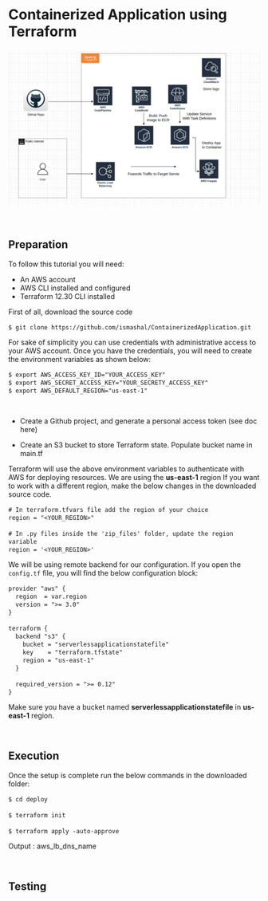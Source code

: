 # Containerized Application using Terraform

![Alt text](image-ecs.png?raw=true "ECS")


<br />

## Preparation

To follow this tutorial you will need:
-   An AWS account
-   AWS CLI installed and configured
-   Terraform 12.30 CLI installed

First of all, download the source code
```
$ git clone https://github.com/ismashal/ContainerizedApplication.git

```
For sake of simplicity you can use credentials with administrative access to your AWS account. Once you have the credentials, you will need to create the environment variables as shown below:
```
$ export AWS_ACCESS_KEY_ID="YOUR_ACCESS_KEY"
$ export AWS_SECRET_ACCESS_KEY="YOUR_SECRETY_ACCESS_KEY"
$ export AWS_DEFAULT_REGION="us-east-1"
```

<br />

- Create a Github project, and generate a personal access token (see doc here)

- Create an S3 bucket to store Terraform state. Populate bucket name in main.tf


Terraform will use the above environment variables to authenticate with AWS for deploying resources. We are using the **us-east-1** region If you want to work with a different region, make the below changes in the downloaded source code.

```
# In terraform.tfvars file add the region of your choice
region = "<YOUR_REGION>"

# In .py files inside the 'zip_files' folder, update the region variable
region = '<YOUR_REGION>'
```
We will be using remote backend for our configuration. If you open the ```config.tf``` file, you will find the below configuration block:
```
provider "aws" {
  region  = var.region
  version = ">= 3.0"
}

terraform {
  backend "s3" {
    bucket = "serverlessapplicationstatefile"
    key    = "terraform.tfstate" 
    region = "us-east-1"
  }

  required_version = ">= 0.12"
}
```
Make sure you have a bucket named **serverlessapplicationstatefile** in **us-east-1** region.

<br />

## Execution

Once the setup is complete run the below commands in the downloaded folder:
```
$ cd deploy

$ terraform init

$ terraform apply -auto-approve
```
Output : aws_lb_dns_name

<br />


## Testing




<br />
